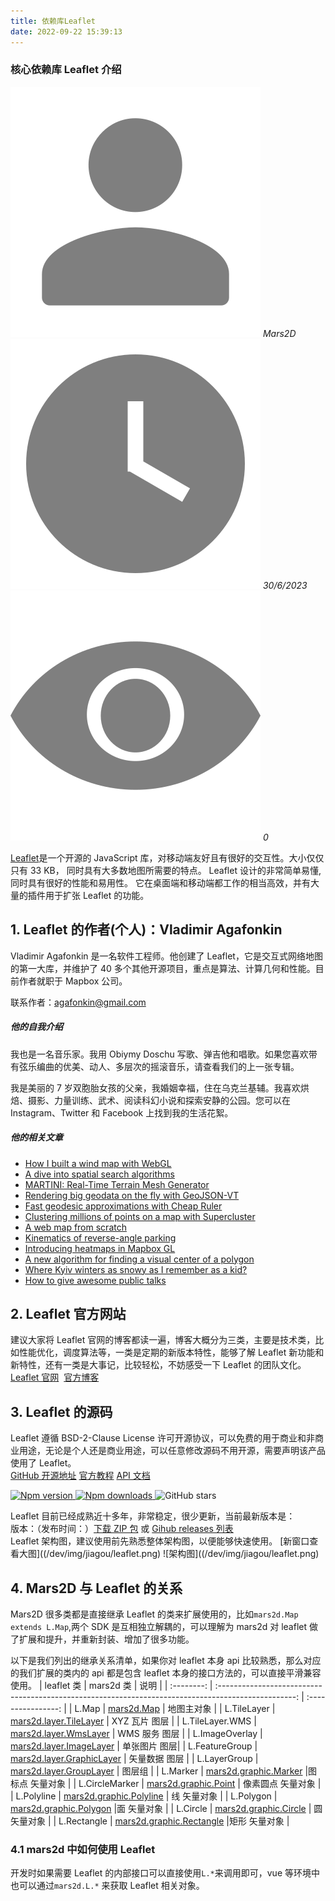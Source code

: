 ```yaml
---
title: 依赖库Leaflet
date: 2022-09-22 15:39:13
---
```


<h3> 核心依赖库 Leaflet 介绍 </h3>

<img class='images' src="../public/icon/yonghu.svg" alt="来自依赖包的图片">
<i class='text'>Mars2D</i>
<img class='imagess' src="../public/icon/shijian.svg" alt="来自依赖包的图片">
<i class='text'>30/6/2023</i>
<img class='imagess' src="../public/icon/liulan.svg" alt="来自依赖包的图片">
<i class='text'>0</i>

[Leaflet](https://leafletjs.com/)是一个开源的 JavaScript 库，对移动端友好且有很好的交互性。大小仅仅只有 33 KB， 同时具有大多数地图所需要的特点。 Leaflet 设计的非常简单易懂, 同时具有很好的性能和易用性。 它在桌面端和移动端都工作的相当高效，并有大量的插件用于扩张 Leaflet 的功能。

## 1. Leaflet 的作者(个人)：Vladimir Agafonkin

Vladimir Agafonkin 是一名软件工程师。他创建了 Leaflet，它是交互式网络地图的第一大库，并维护了 40 多个其他开源项目，重点是算法、计算几何和性能。目前作者就职于 Mapbox 公司。

联系作者：agafonkin@gmail.com

##### 他的自我介绍

我也是一名音乐家。我用 Obiymy Doschu 写歌、弹吉他和唱歌。如果您喜欢带有弦乐编曲的优美、动人、多层次的摇滚音乐，请查看我们的上一张专辑。

我是美丽的 7 岁双胞胎女孩的父亲，我婚姻幸福，住在乌克兰基辅。我喜欢烘焙、摄影、力量训练、武术、阅读科幻小说和探索安静的公园。您可以在 Instagram、Twitter 和 Facebook 上找到我的生活花絮。

##### 他的相关文章

- [How I built a wind map with WebGL]()
- [A dive into spatial search algorithms]()
- [MARTINI: Real-Time Terrain Mesh Generator]()
- [Rendering big geodata on the fly with GeoJSON-VT]()
- [Fast geodesic approximations with Cheap Ruler]()
- [Clustering millions of points on a map with Supercluster]()
- [A web map from scratch]()
- [Kinematics of reverse-angle parking]()
- [Introducing heatmaps in Mapbox GL]()
- [A new algorithm for finding a visual center of a polygon]()
- [Where Kyiv winters as snowy as I remember as a kid?]()
- [How to give awesome public talks]()

## 2. Leaflet 官方网站

建议大家将 Leaflet 官网的博客都读一遍，博客大概分为三类，主要是技术类，比如性能优化，调度算法等，一类是定期的新版本特性，能够了解 Leaflet 新功能和新特性，还有一类是大事记，比较轻松，不妨感受一下 Leaflet 的团队文化。<br />
[Leaflet 官网](https://leafletjs.com/)&nbsp;&nbsp;[官方博客](https://leafletjs.com/blog.html)

## 3. Leaflet 的源码

Leaflet 遵循 BSD-2-Clause License 许可开源协议，可以免费的用于商业和非商业用途，无论是个人还是商业用途，可以任意修改源码不用开源，需要声明该产品使用了 Leaflet。<br />
[GitHub 开源地址](https://github.com/Leaflet/Leaflet)&nbsp;[官方教程](https://leafletjs.com/examples.html)&nbsp;[API 文档](http://mars2d.cn/api/leaflet/reference_cn.html)<br />

<a class='text' target="_black" href="https://www.npmjs.com/package/leaflet">
<img alt="Npm version" src="https://img.shields.io/npm/v/leaflet.svg?style=flat&amp;logo=npm&amp;label=版本号">
</a>
<a class='text' target="_black" href="https://www.npmjs.com/package/leaflet">
<img alt="Npm downloads" src="https://img.shields.io/npm/dt/leaflet?style=flat&amp;logo=npm&amp;label=下载量">
</a>
<a class='text'>
<img alt="GitHub stars" src="https://img.shields.io/github/stars/leaflet/leaflet?style=flat&amp;logo=github" class="medium-zoom-image">
</a>

Leaflet 目前已经成熟近十多年，非常稳定，很少更新，当前最新版本是：<br />
版本：（发布时间：）[下载 ZIP 包](https://github.com/Leaflet/Leaflet/releases) 或 [ Gihub releases 列表](https://github.com/Leaflet/Leaflet/releases)<br />
Leaflet 架构图，建议使用前先熟悉整体架构图，以便能够快速使用。 [新窗口查看大图]((/dev/img/jiagou/leaflet.png) ![架构图]((/dev/img/jiagou/leaflet.png)


## 4. Mars2D 与 Leaflet 的关系

Mars2D 很多类都是直接继承 Leaflet 的类来扩展使用的，比如`mars2d.Map extends L.Map`,两个 SDK 是互相独立解耦的，可以理解为 mars2d 对 leaflet 做了扩展和提升，并重新封装、增加了很多功能。

以下是我们列出的继承关系清单，如果你对 leaflet 本身 api 比较熟悉，那么对应的我们扩展的类内的 api 都是包含 leaflet 本身的接口方法的，可以直接平滑兼容使用。
| leaflet 类 | mars2d 类 | 说明 |
| :--------: | :-------------------------------------------------------------------------------------------------: | :----------------: |
| L.Map | [mars2d.Map](http://mars2d.cn/api/Map.html) | 地图主对象 |
| L.TileLayer | [mars2d.layer.TileLayer](http://mars2d.cn/api/TileLayer.html) | XYZ 瓦片 图层 |
| L.TileLayer.WMS | [mars2d.layer.WmsLayer](http://mars2d.cn/api/WmsLayer.html) | WMS 服务 图层 |
| L.ImageOverlay | [mars2d.layer.ImageLayer](http://mars2d.cn/api/ImageLayer.html) | 单张图片 图层|
| L.FeatureGroup | [mars2d.layer.GraphicLayer](http://mars2d.cn/api/GraphicLayer.html) | 矢量数据 图层 |
| L.LayerGroup | [mars2d.layer.GroupLayer](http://mars2d.cn/api/GroupLayer.html) | 图层组 |
| L.Marker | [mars2d.graphic.Marker](http://mars2d.cn/api/Marker.html) |图标点 矢量对象 |
| L.CircleMarker | [mars2d.graphic.Point](http://mars2d.cn/api/Point.html) | 像素圆点 矢量对象 |
| L.Polyline | [mars2d.graphic.Polyline](http://mars2d.cn/api/Polyline.html) | 线 矢量对象 |
| L.Polygon | [mars2d.graphic.Polygon](http://mars2d.cn/api/Polygon.html) |面 矢量对象 |
| L.Circle | [mars2d.graphic.Circle](http://mars2d.cn/api/Circle.html) | 圆 矢量对象 |
| L.Rectangle | [mars2d.graphic.Rectangle](http://mars2d.cn/api/Rectangle.html) |矩形 矢量对象 |

### 4.1 mars2d 中如何使用 Leaflet

开发时如果需要 Leaflet 的内部接口可以直接使用`L.*`来调用即可，vue 等环境中也可以通过`mars2d.L.*` 来获取 Leaflet 相关对象。
